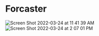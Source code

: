 # Forcaster
![Screen Shot 2022-03-24 at 11 41 39 AM](https://user-images.githubusercontent.com/98237579/159954655-ba9db22b-29e4-4272-96de-8b1022e44fc8.png)
![Screen Shot 2022-03-24 at 2 07 01 PM](https://user-images.githubusercontent.com/98237579/159981899-981127a1-0a0b-47a3-aebe-a986c7efc475.png)
